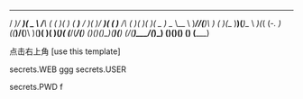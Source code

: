  ___  ___  ____   __    _  _  __    ____      ___  ____  ___  _  _       __    __  __  ____  _____ 
/ __)/ __)(  _ \ /__\  ( \( )(  )  ( ___)___ / __)(_  _)/ __)( \( )___  /__\  (  )(  )(_  _)(  _  )
\__ \\__ \ )___//(__)\  )  (  )(__  )__)(___)\__ \ _)(_( (_-. )  ((___)/(__)\  )(__)(   )(   )(_)( 
(___/(___/(__) (__)(__)(_)\_)(____)(____)    (___/(____)\___/(_)\_)   (__)(__)(______) (__) (_____)

点击右上角 [use this template]

 secrets.WEB 
 ggg
 secrets.USER 
 
 secrets.PWD 
f
